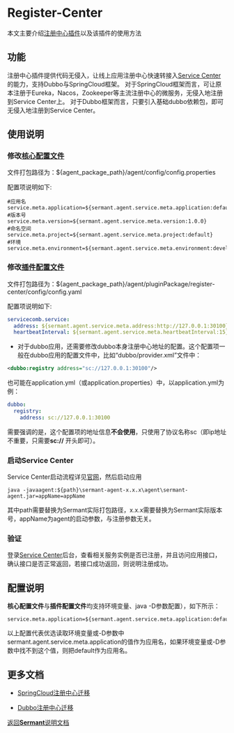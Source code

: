 # Register-Center

本文主要介绍[注册中心插件](../../../sermant-plugins/sermant-register-center)以及该插件的使用方法

## 功能

注册中心插件提供代码无侵入，让线上应用注册中心快速转接入[Service Center](https://github.com/apache/servicecomb-service-center)的能力，支持Dubbo与SpringCloud框架。
对于SpringCloud框架而言，可让原本注册于Eureka，Nacos，Zookeeper等主流注册中心的微服务，无侵入地注册到Service Center上。
对于Dubbo框架而言，只要引入基础dubbo依赖包，即可无侵入地注册到Service Center。

## 使用说明

### 修改[核心配置文件](../../../sermant-agentcore/sermant-agentcore-core/config/config.properties)

文件打包路径为：${agent_package_path}/agent/config/config.properties

配置项说明如下:

```properties
#应用名
service.meta.application=${sermant.agent.service.meta.application:default}
#版本号
service.meta.version=${sermant.agent.service.meta.version:1.0.0}
#命名空间
service.meta.project=${sermant.agent.service.meta.project:default}
#环境
service.meta.environment=${sermant.agent.service.meta.environment:development}
```

### 修改[插件配置文件](../../../sermant-plugins/sermant-register-center/config/config.yaml)

文件打包路径为：${agent_package_path}/agent/pluginPackage/register-center/config/config.yaml

配置项说明如下:

```yaml
servicecomb.service:
  address: ${sermant.agent.service.meta.address:http://127.0.0.1:30100} #注册中心地址，多个注册中心地址使用逗号分隔
  heartbeatInterval: ${sermant.agent.service.meta.heartbeatInterval:15} #服务实例心跳发送间隔（单位：秒）
```

- 对于dubbo应用，还需要修改dubbo本身注册中心地址的配置。这个配置项一般在dubbo应用的配置文件中，比如“dubbo/provider.xml”文件中：

```xml
<dubbo:registry address="sc://127.0.0.1:30100"/>
```

也可能在application.yml（或application.properties）中，以application.yml为例：

```yml
dubbo:
  registry:
    address: sc://127.0.0.1:30100
```

需要强调的是，这个配置项的地址信息**不会使用**，只使用了协议名称sc（即ip地址不重要，只需要**sc://** 开头即可）。

### 启动Service Center

Service Center启动流程详见[官网](https://github.com/apache/servicecomb-service-center)，然后启动应用

```shell
java -javaagent:${path}\sermant-agent-x.x.x\agent\sermant-agent.jar=appName=appName
```

其中path需要替换为Sermant实际打包路径，x.x.x需要替换为Sermant实际版本号，appName为agent的启动参数，与注册参数无关。

### 验证

登录[Service Center](http://127.0.0.1:30103/)后台，查看相关服务实例是否已注册，并且访问应用接口，确认接口是否正常返回，若接口成功返回，则说明注册成功。

## 配置说明

**核心配置文件**与**插件配置文件**均支持环境变量、java -D参数配置），如下所示：

```properties
service.meta.application=${sermant.agent.service.meta.application:default}
```

以上配置代表优选读取环境变量或-D参数中sermant.agent.service.meta.application的值作为应用名，如果环境变量或-D参数中找不到这个值，则把default作为应用名。

## 更多文档

- [SpringCloud注册中心迁移](./spring-cloud-register-migiration.md)

- [Dubbo注册中心迁移](./dubbo-register-migiration.md)

[返回**Sermant**说明文档](../../README.md)